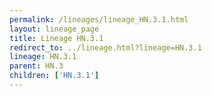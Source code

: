 ```yaml
---
permalink: /lineages/lineage_HN.3.1.html
layout: lineage_page
title: Lineage HN.3.1
redirect_to: ../lineage.html?lineage=HN.3.1
lineage: HN.3.1
parent: HN.3
children: ['HN.3.1']
---
```

